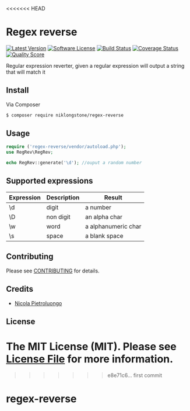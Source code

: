 <<<<<<< HEAD
# Regex reverse

[![Latest Version](https://img.shields.io/github/release/niklongstone/regex-reverse.svg?style=flat-square)](https://github.com/niklongstone/regex-reverse/releases)
[![Software License](https://img.shields.io/badge/license-MIT-brightgreen.svg?style=flat-square)](LICENSE.md)
[![Build Status](https://img.shields.io/travis/niklongstone/regex-reverse/master.svg?style=flat-square)](https://travis-ci.org/niklongstone/regex-reverse)
[![Coverage Status](https://img.shields.io/scrutinizer/coverage/g/niklongstone/regex-reverse.svg?style=flat-square)](https://scrutinizer-ci.com/g/niklongstone/regex-reverse/code-structure)
[![Quality Score](https://img.shields.io/scrutinizer/g/niklongstone/regex-reverse.svg?style=flat-square)](https://scrutinizer-ci.com/g/niklongstone/regex-reverse)


Regular expression reverter, given a regular expression will output a string that will match it

## Install

Via Composer

``` bash
$ composer require niklongstone/regex-reverse
```

## Usage

``` php
require ('regex-reverse/vendor/autoload.php');
use RegRev\RegRev;

echo RegRev::generate('\d'); //ouput a random number
```

## Supported expressions

| Expression | Description | Result              |
|------------|-------------|---------------------|
|    \d      |    digit    |      a number       |
|    \D      |  non digit  |    an alpha char    |
|    \w      |    word     | a alphanumeric char |
|    \s      |    space    |    a blank space    |


## Contributing

Please see [CONTRIBUTING](CONTRIBUTING.md) for details.

## Credits

- [Nicola Pietroluongo](https://github.com/niklongstone)

## License

The MIT License (MIT). Please see [License File](LICENSE.md) for more information.
=======
>>>>>>> e8e71c6... first commit
# regex-reverse

